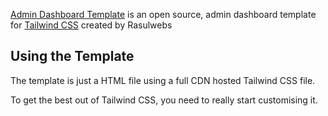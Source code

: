 

[Admin Dashboard Template](https://www.tailwindtoolbox.com/templates/admin-template) is an open source, admin dashboard template for [Tailwind CSS](https://tailwindcss.com/) created by Rasulwebs


## Using the Template

The template is just a HTML file using a full CDN hosted Tailwind CSS file.

To get the best out of Tailwind CSS, you need to really start customising it.
